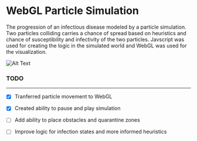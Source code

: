 # WebGL Particle Simulation

The progression of an infectious disease modeled by a particle simulation. Two particles colliding carries a chance of spread based on heuristics and chance of susceptibility and infectivity of the two particles. Javscript was used for creating the logic in the simulated world and WebGL was used for the visualization.

![Alt Text](simulation.gif)

### TODO
-----

- [x] Tranferred particle movement to WebGL
- [x] Created ability to pause and play simulation
- [ ] Add ability to place obstacles and quarantine zones
- [ ] Improve logic for infection states and more informed heuristics


